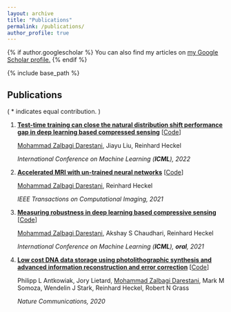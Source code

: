 ```yaml
---
layout: archive
title: "Publications"
permalink: /publications/
author_profile: true
---
```


{% if author.googlescholar %}
  You can also find my articles on <u><a href="{{https://scholar.google.com/citations?user=bcInPlwAAAAJ&hl=en}}">my Google Scholar profile</a>.</u>
{% endif %}

{% include base_path %}

## Publications

( \* indicates equal contribution. )

1. **[Test-time training can close the natural distribution shift performance gap in deep learning based compressed sensing](https://arxiv.org/pdf/2204.07204)** [[Code](https://github.com/MLI-lab/ttt_for_deep_learning_cs)]

   <u>Mohammad Zalbagi Darestani</u>, Jiayu Liu, Reinhard Heckel

   *International Conference on Machine Learning (**ICML**), 2022*
2. [**Accelerated MRI with un-trained neural networks**](https://arxiv.org/pdf/2007.02471) [[Code](https://github.com/MLI-lab/ConvDecoder)]

   <u>Mohammad Zalbagi Darestani</u>, Reinhard Heckel

   *IEEE Transactions on Computational Imaging, 2021*

3. [**Measuring robustness in deep learning based compressive sensing**](http://proceedings.mlr.press/v139/darestani21a/darestani21a.pdf) [[Code](https://github.com/MLI-lab/Robustness-CS)]

   <u>Mohammad Zalbagi Darestani</u>, Akshay S Chaudhari, Reinhard Heckel

   *International Conference on Machine Learning (**ICML**), **oral**, 2021*

4. [**Low cost DNA data storage using photolithographic synthesis and advanced information reconstruction and error correction**](https://www.nature.com/articles/s41467-020-19148-3) [[Code](https://github.com/MLI-lab/noisy_dna_data_storage)]

   Philipp L Antkowiak, Jory Lietard, <u>Mohammad Zalbagi Darestani</u>, Mark M Somoza, Wendelin J Stark, Reinhard Heckel, Robert N Grass

   *Nature Communications, 2020*





